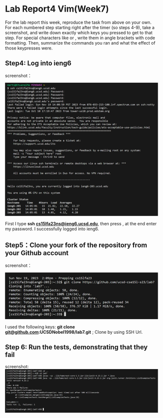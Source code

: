 # Lab Report4 Vim(Week7)

For the lab report this week, reproduce the task from above on your own. For each numbered step starting right after the timer (so steps 4-9), take a screenshot, and write down exactly which keys you pressed to get to that step. For special characters like <enter> or <tab>, write them in angle brackets with code formatting. Then, summarize the commands you ran and what the effect of those keypresses were.

## Step4: Log into ieng6

screenshot：

![cd](LabReport4(1).png)

First I type **ssh cs15lfa23ns@ieng6.ucsd.edu**, then press <Enter>, at the end enter my password. I successfully logged into ieng6.

## Step5：Clone your fork of the repository from your Github account 

screenshot：

![cd](LabReport4(2).jpg)

I used the following keys: **git clone git@github.com:UCSDNobel1998/lab7.git<enter>** ; Clone by using SSH Url.

## Step 6: Run the tests, demonstrating that they fail

screenshot:
![cd](LabReport4(3).jpg)
